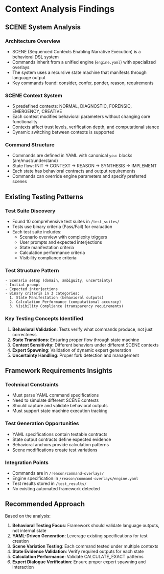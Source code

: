 # Context Analysis Findings

## SCENE System Analysis

### Architecture Overview
- SCENE (Sequenced Contexts Enabling Narrative Execution) is a behavioral DSL system
- Commands inherit from a unified engine (`engine.yaml`) with specialized overlays
- The system uses a recursive state machine that manifests through language output
- Key commands found: consider, confer, ponder, reason, requirements

### SCENE Context System
- 5 predefined contexts: NORMAL, DIAGNOSTIC, FORENSIC, EMERGENCY, CREATIVE
- Each context modifies behavioral parameters without changing core functionality
- Contexts affect trust levels, verification depth, and computational stance
- Dynamic switching between contexts is supported

### Command Structure
- Commands are defined in YAML with canonical `you:` blocks (are/must/understand)
- State flow: INIT → CONTEXT → REASON → SYNTHESIS → IMPLEMENT
- Each state has behavioral contracts and output requirements
- Commands can override engine parameters and specify preferred scenes

## Existing Testing Patterns

### Test Suite Discovery
- Found 10 comprehensive test suites in `/test_suites/`
- Tests use binary criteria (Pass/Fail) for evaluation
- Each test suite includes:
  - Scenario overview with complexity triggers
  - User prompts and expected interjections
  - State manifestation criteria
  - Calculation performance criteria
  - Visibility compliance criteria

### Test Structure Pattern
```
- Scenario setup (domain, ambiguity, uncertainty)
- Initial prompt
- Expected interjections
- Binary criteria in 3 categories:
  1. State Manifestation (behavioral outputs)
  2. Calculation Performance (computational accuracy)
  3. Visibility Compliance (transparency requirements)
```

### Key Testing Concepts Identified
1. **Behavioral Validation**: Tests verify what commands produce, not just correctness
2. **State Transitions**: Ensuring proper flow through state machine
3. **Context Sensitivity**: Different behaviors under different SCENE contexts
4. **Expert Spawning**: Validation of dynamic expert generation
5. **Uncertainty Handling**: Proper fork detection and management

## Framework Requirements Insights

### Technical Constraints
- Must parse YAML command specifications
- Need to simulate different SCENE contexts
- Should capture and validate behavioral outputs
- Must support state machine execution tracking

### Test Generation Opportunities
- YAML specifications contain testable contracts
- State output contracts define expected evidence
- Behavioral anchors provide calculation patterns
- Scene modifications create test variations

### Integration Points
- Commands are in `/reason/command-overlays/`
- Engine specification in `/reason/command-overlays/engine.yaml`
- Test results stored in `/test_results/`
- No existing automated framework detected

## Recommended Approach

Based on the analysis:
1. **Behavioral Testing Focus**: Framework should validate language outputs, not internal state
2. **YAML-Driven Generation**: Leverage existing specifications for test creation
3. **Scene Variation Testing**: Each command tested under multiple contexts
4. **State Evidence Validation**: Verify required outputs for each state
5. **Calculation Performance**: Validate CALCULATE_EXACT patterns
6. **Expert Dialogue Verification**: Ensure proper expert spawning and interaction